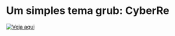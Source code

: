 # Um simples tema grub: CyberRe



[![Veja aqui](https://cdn.pling.com/img/d/3/0/b/7c64c1e9d60dfe75dff3b04209682e29e9cdd361f35f61647e1359bb3f8577ed2b94.png)](https://www.gnome-look.org/p/1420727)

